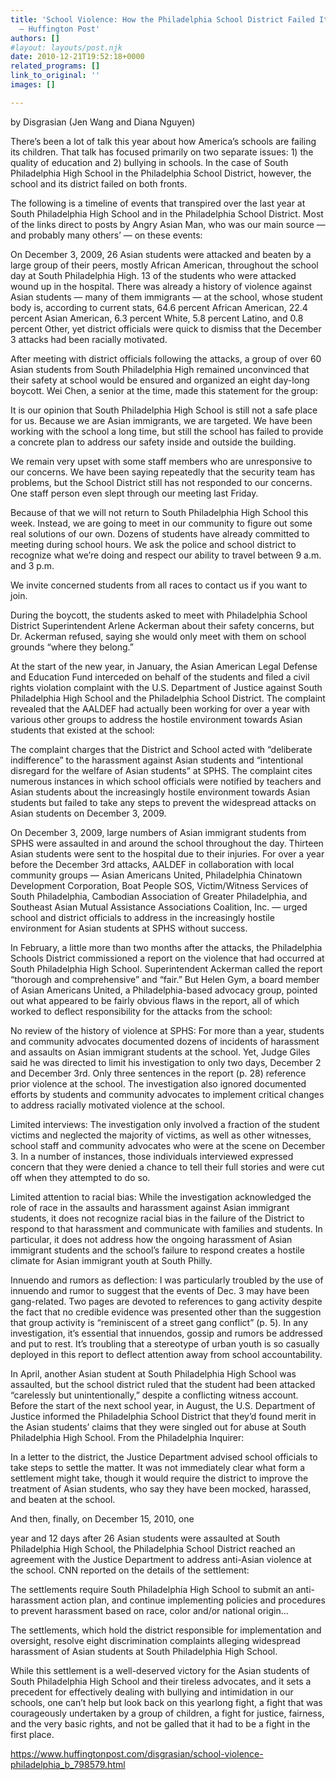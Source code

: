 ```yaml
---
title: 'School Violence: How the Philadelphia School District Failed Its Students
  – Huffington Post'
authors: []
#layout: layouts/post.njk
date: 2010-12-21T19:52:18+0000
related_programs: []
link_to_original: ''
images: []

---
```

by Disgrasian (Jen Wang and Diana Nguyen)

There’s been a lot of talk this year about how America’s schools are failing its children. That talk has focused primarily on two separate issues: 1) the quality of education and 2) bullying in schools. In the case of South Philadelphia High School in the Philadelphia School District, however, the school and its district failed on both fronts.

The following is a timeline of events that transpired over the last year at South Philadelphia High School and in the Philadelphia School District. Most of the links direct to posts by Angry Asian Man, who was our main source — and probably many others’ — on these events:

On December 3, 2009, 26 Asian students were attacked and beaten by a large group of their peers, mostly African American, throughout the school day at South Philadelphia High. 13 of the students who were attacked wound up in the hospital. There was already a history of violence against Asian students — many of them immigrants — at the school, whose student body is, according to current stats, 64.6 percent African American, 22.4 percent Asian American, 6.3 percent White, 5.8 percent Latino, and 0.8 percent Other, yet district officials were quick to dismiss that the December 3 attacks had been racially motivated.

After meeting with district officials following the attacks, a group of over 60 Asian students from South Philadelphia High remained unconvinced that their safety at school would be ensured and organized an eight day-long boycott. Wei Chen, a senior at the time, made this statement for the group:

It is our opinion that South Philadelphia High School is still not a safe place for us. Because we are Asian immigrants, we are targeted. We have been working with the school a long time, but still the school has failed to provide a concrete plan to address our safety inside and outside the building.

We remain very upset with some staff members who are unresponsive to our concerns. We have been saying repeatedly that the security team has problems, but the School District still has not responded to our concerns. One staff person even slept through our meeting last Friday.

Because of that we will not return to South Philadelphia High School this week. Instead, we are going to meet in our community to figure out some real solutions of our own. Dozens of students have already committed to meeting during school hours. We ask the police and school district to recognize what we’re doing and respect our ability to travel between 9 a.m. and 3 p.m.

We invite concerned students from all races to contact us if you want to join.

During the boycott, the students asked to meet with Philadelphia School District Superintendent Arlene Ackerman about their safety concerns, but Dr. Ackerman refused, saying she would only meet with them on school grounds “where they belong.”

At the start of the new year, in January, the Asian American Legal Defense and Education Fund interceded on behalf of the students and filed a civil rights violation complaint with the U.S. Department of Justice against South Philadelphia High School and the Philadelphia School District. The complaint revealed that the AALDEF had actually been working for over a year with various other groups to address the hostile environment towards Asian students that existed at the school:

The complaint charges that the District and School acted with “deliberate indifference” to the harassment against Asian students and “intentional disregard for the welfare of Asian students” at SPHS. The complaint cites numerous instances in which school officials were notified by teachers and Asian students about the increasingly hostile environment towards Asian students but failed to take any steps to prevent the widespread attacks on Asian students on December 3, 2009.

On December 3, 2009, large numbers of Asian immigrant students from SPHS were assaulted in and around the school throughout the day. Thirteen Asian students were sent to the hospital due to their injuries. For over a year before the December 3rd attacks, AALDEF in collaboration with local community groups — Asian Americans United, Philadelphia Chinatown Development Corporation, Boat People SOS, Victim/Witness Services of South Philadelphia, Cambodian Association of Greater Philadelphia, and Southeast Asian Mutual Assistance Associations Coalition, Inc. — urged school and district officials to address in the increasingly hostile environment for Asian students at SPHS without success.

In February, a little more than two months after the attacks, the Philadelphia Schools District commissioned a report on the violence that had occurred at South Philadelphia High School. Superintendent Ackerman called the report “thorough and comprehensive” and “fair.” But Helen Gym, a board member of Asian Americans United, a Philadelphia-based advocacy group, pointed out what appeared to be fairly obvious flaws in the report, all of which worked to deflect responsibility for the attacks from the school:

No review of the history of violence at SPHS: For more than a year, students and community advocates documented dozens of incidents of harassment and assaults on Asian immigrant students at the school. Yet, Judge Giles said he was directed to limit his investigation to only two days, December 2 and December 3rd. Only three sentences in the report (p. 28) reference prior violence at the school. The investigation also ignored documented efforts by students and community advocates to implement critical changes to address racially motivated violence at the school.

Limited interviews: The investigation only involved a fraction of the student victims and neglected the majority of victims, as well as other witnesses, school staff and community advocates who were at the scene on December 3. In a number of instances, those individuals interviewed expressed concern that they were denied a chance to tell their full stories and were cut off when they attempted to do so.

Limited attention to racial bias: While the investigation acknowledged the role of race in the assaults and harassment against Asian immigrant students, it does not recognize racial bias in the failure of the District to respond to that harassment and communicate with families and students. In particular, it does not address how the ongoing harassment of Asian immigrant students and the school’s failure to respond creates a hostile climate for Asian immigrant youth at South Philly.

Innuendo and rumors as deflection: I was particularly troubled by the use of innuendo and rumor to suggest that the events of Dec. 3 may have been gang-related. Two pages are devoted to references to gang activity despite the fact that no credible evidence was presented other than the suggestion that group activity is “reminiscent of a street gang conflict” (p. 5). In any investigation, it’s essential that innuendos, gossip and rumors be addressed and put to rest. It’s troubling that a stereotype of urban youth is so casually deployed in this report to deflect attention away from school accountability.

In April, another Asian student at South Philadelphia High School was assaulted, but the school district ruled that the student had been attacked “carelessly but unintentionally,” despite a conflicting witness account.  
Before the start of the next school year, in August, the U.S. Department of Justice informed the Philadelphia School District that they’d found merit in the Asian students’ claims that they were singled out for abuse at South Philadelphia High School. From the Philadelphia Inquirer:

In a letter to the district, the Justice Department advised school officials to take steps to settle the matter. It was not immediately clear what form a settlement might take, though it would require the district to improve the treatment of Asian students, who say they have been mocked, harassed, and beaten at the school.

And then, finally, on December 15, 2010, one

year and 12 days after 26 Asian students were assaulted at South Philadelphia High School, the Philadelphia School District reached an agreement with the Justice Department to address anti-Asian violence at the school. CNN reported on the details of the settlement:

The settlements require South Philadelphia High School to submit an anti-harassment action plan, and continue implementing policies and procedures to prevent harassment based on race, color and/or national origin…

The settlements, which hold the district responsible for implementation and oversight, resolve eight discrimination complaints alleging widespread harassment of Asian students at South Philadelphia High School.

While this settlement is a well-deserved victory for the Asian students of South Philadelphia High School and their tireless advocates, and it sets a precedent for effectively dealing with bullying and intimidation in our schools, one can’t help but look back on this yearlong fight, a fight that was courageously undertaken by a group of children, a fight for justice, fairness, and the very basic rights, and not be galled that it had to be a fight in the first place.

<https://www.huffingtonpost.com/disgrasian/school-violence-philadelphia_b_798579.html>
